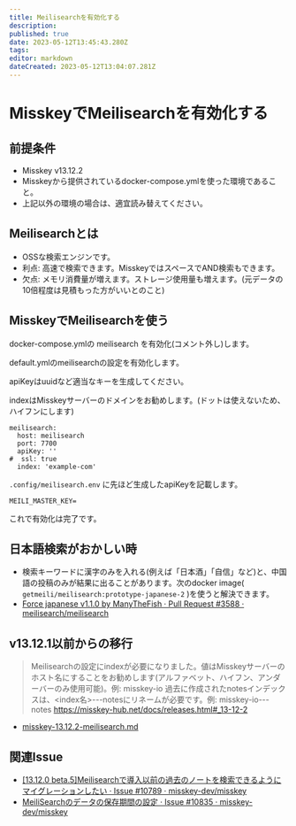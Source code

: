 ```yaml
---
title: Meilisearchを有効化する
description: 
published: true
date: 2023-05-12T13:45:43.280Z
tags: 
editor: markdown
dateCreated: 2023-05-12T13:04:07.281Z
---
```


# MisskeyでMeilisearchを有効化する

## 前提条件

- Misskey v13.12.2
- Misskeyから提供されているdocker-compose.ymlを使った環境であること。
- 上記以外の環境の場合は、適宜読み替えてください。

## Meilisearchとは

- OSSな検索エンジンです。
- 利点: 高速で検索できます。MisskeyではスペースでAND検索もできます。
- 欠点: メモリ消費量が増えます。ストレージ使用量も増えます。(元データの10倍程度は見積もった方がいいとのこと)

## MisskeyでMeilisearchを使う

docker-compose.ymlの meilisearch を有効化(コメント外し)します。

default.ymlのmeilisearchの設定を有効化します。

apiKeyはuuidなど適当なキーを生成してください。

indexはMisskeyサーバーのドメインをお勧めします。(ドットは使えないため、ハイフンにします)

```
meilisearch:
  host: meilisearch
  port: 7700
  apiKey: ''
#  ssl: true
  index: 'example-com'
```

`.config/meilisearch.env` に先ほど生成したapiKeyを記載します。

```
MEILI_MASTER_KEY=
```

これで有効化は完了です。

## 日本語検索がおかしい時

- 検索キーワードに漢字のみを入れる(例えば「日本酒」「自信」など)と、中国語の投稿のみが結果に出ることがあります。次のdocker image( `getmeili/meilisearch:prototype-japanese-2` )を使うと解決できます。
- [Force japanese v1.1.0 by ManyTheFish · Pull Request #3588 · meilisearch/meilisearch](https://github.com/meilisearch/meilisearch/pull/3588)

## v13.12.1以前からの移行

> Meilisearchの設定にindexが必要になりました。値はMisskeyサーバーのホスト名にすることをお勧めします(アルファベット、ハイフン、アンダーバーのみ使用可能)。例: misskey-io 過去に作成されたnotesインデックスは、<index名>---notesにリネームが必要です。例: misskey-io---notes https://misskey-hub.net/docs/releases.html#_13-12-2


- [misskey-13.12.2-meilisearch.md](https://gist.github.com/Akkiesoft/d9b705b53de1181e6ce8d1288d49bc10)

## 関連Issue

- [[13.12.0 beta.5]Meilisearchで導入以前の過去のノートを検索できるようにマイグレーションしたい · Issue #10789 · misskey-dev/misskey](https://github.com/misskey-dev/misskey/issues/10789)
- [MeiliSearchのデータの保存期間の設定 · Issue #10835 · misskey-dev/misskey](https://github.com/misskey-dev/misskey/issues/10835)
